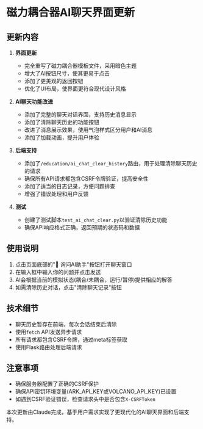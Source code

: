 # 磁力耦合器AI聊天界面更新

## 更新内容

1. **界面更新**
   - 完全重写了磁力耦合器模板文件，采用暗色主题
   - 增大了AI按钮尺寸，使其更易于点击
   - 添加了更美观的返回按钮
   - 优化了UI布局，使界面更符合现代设计风格

2. **AI聊天功能改进**
   - 添加了完整的聊天对话界面，支持历史消息显示
   - 添加了清除聊天历史的功能按钮
   - 改进了消息展示效果，使用气泡样式区分用户和AI消息
   - 添加了加载动画，提升用户体验

3. **后端支持**
   - 添加了`/education/ai_chat_clear_history`路由，用于处理清除聊天历史的请求
   - 确保所有API请求都包含CSRF令牌验证，提高安全性
   - 添加了适当的日志记录，方便问题排查
   - 增强了错误处理和用户反馈

4. **测试**
   - 创建了测试脚本`test_ai_chat_clear.py`以验证清除历史功能
   - 确保API响应格式正确，返回预期的状态码和数据

## 使用说明

1. 点击页面底部的"💬 询问AI助手"按钮打开聊天窗口
2. 在输入框中输入你的问题并点击发送
3. AI会根据当前的模拟状态(耦合/未耦合，运行/暂停)提供相应的解答
4. 如需清除历史对话，点击"清除聊天记录"按钮

## 技术细节

- 聊天历史暂存在前端，每次会话结束后清除
- 使用`fetch` API发送异步请求
- 所有请求都包含CSRF令牌，通过meta标签获取
- 使用Flask路由处理后端请求

## 注意事项

- 确保服务器配置了正确的CSRF保护
- 确保API密钥环境变量(ARK_API_KEY或VOLCANO_API_KEY)已设置
- 如遇到CSRF验证错误，检查请求头中是否包含`X-CSRFToken`

本次更新由Claude完成，基于用户需求实现了更现代化的AI聊天界面和后端支持。 